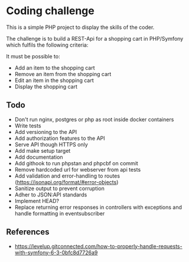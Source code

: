 # Coding challenge

This is a simple PHP project to display the skills of the coder.

The challenge is to build a REST-Api for a shopping cart in PHP/Symfony which fulfils the following criteria:

It must be possible to:
- Add an item to the shopping cart 
- Remove an item from the shopping cart
- Edit an item in the shopping cart
- Display the shopping cart

## Todo

- Don't run nginx, postgres or php as root inside docker containers
- Write tests
- Add versioning to the API
- Add authorization features to the API
- Serve API though HTTPS only
- Add make setup target
- Add documentation
- Add githook to run phpstan and phpcbf on commit
- Remove hardcoded url for webserver from api tests
- Add validation and error-handling to routes (https://jsonapi.org/format/#error-objects)
- Sanitize output to prevent corruption
- Adher to JSON:API standards
- Implement HEAD?
- Replace returning error responses in controllers with exceptions and handle formatting in eventsubscriber 

## References
- https://levelup.gitconnected.com/how-to-properly-handle-requests-with-symfony-6-3-0bfc8d7726a9

